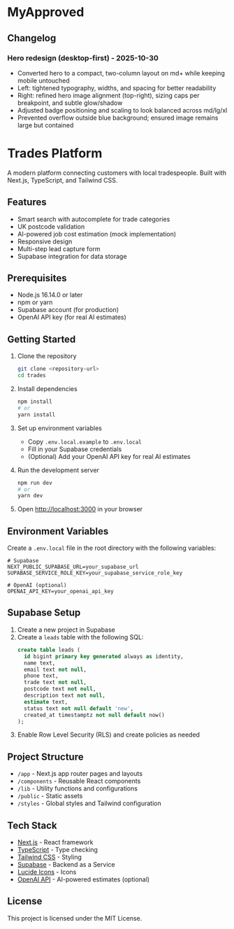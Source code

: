 # MyApproved

## Changelog

### Hero redesign (desktop-first) - 2025-10-30
- Converted hero to a compact, two-column layout on md+ while keeping mobile untouched
- Left: tightened typography, widths, and spacing for better readability
- Right: refined hero image alignment (top-right), sizing caps per breakpoint, and subtle glow/shadow
- Adjusted badge positioning and scaling to look balanced across md/lg/xl
- Prevented overflow outside blue background; ensured image remains large but contained

# Trades Platform

A modern platform connecting customers with local tradespeople. Built with Next.js, TypeScript, and Tailwind CSS.

## Features

- Smart search with autocomplete for trade categories
- UK postcode validation
- AI-powered job cost estimation (mock implementation)
- Responsive design
- Multi-step lead capture form
- Supabase integration for data storage

## Prerequisites

- Node.js 16.14.0 or later
- npm or yarn
- Supabase account (for production)
- OpenAI API key (for real AI estimates)

## Getting Started

1. Clone the repository
   ```bash
   git clone <repository-url>
   cd trades
   ```

2. Install dependencies
   ```bash
   npm install
   # or
   yarn install
   ```

3. Set up environment variables
   - Copy `.env.local.example` to `.env.local`
   - Fill in your Supabase credentials
   - (Optional) Add your OpenAI API key for real AI estimates

4. Run the development server
   ```bash
   npm run dev
   # or
   yarn dev
   ```

5. Open [http://localhost:3000](http://localhost:3000) in your browser

## Environment Variables

Create a `.env.local` file in the root directory with the following variables:

```env
# Supabase
NEXT_PUBLIC_SUPABASE_URL=your_supabase_url
SUPABASE_SERVICE_ROLE_KEY=your_supabase_service_role_key

# OpenAI (optional)
OPENAI_API_KEY=your_openai_api_key
```

## Supabase Setup

1. Create a new project in Supabase
2. Create a `leads` table with the following SQL:
   ```sql
   create table leads (
     id bigint primary key generated always as identity,
     name text,
     email text not null,
     phone text,
     trade text not null,
     postcode text not null,
     description text not null,
     estimate text,
     status text not null default 'new',
     created_at timestamptz not null default now()
   );
   ```
3. Enable Row Level Security (RLS) and create policies as needed

## Project Structure

- `/app` - Next.js app router pages and layouts
- `/components` - Reusable React components
- `/lib` - Utility functions and configurations
- `/public` - Static assets
- `/styles` - Global styles and Tailwind configuration

## Tech Stack

- [Next.js](https://nextjs.org/) - React framework
- [TypeScript](https://www.typescriptlang.org/) - Type checking
- [Tailwind CSS](https://tailwindcss.com/) - Styling
- [Supabase](https://supabase.com/) - Backend as a Service
- [Lucide Icons](https://lucide.dev/) - Icons
- [OpenAI API](https://openai.com/api/) - AI-powered estimates (optional)

## License

This project is licensed under the MIT License.
